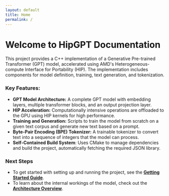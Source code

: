 ```yaml
---
layout: default
title: Home
permalink: /
---
```


# Welcome to HipGPT Documentation

This project provides a C++ implementation of a Generative Pre-trained Transformer (GPT) model, accelerated using AMD's Heterogeneous-compute Interface for Portability (HIP). The implementation includes components for model definition, training, text generation, and tokenization.

### Key Features:

* **GPT Model Architecture:** A complete GPT model with embedding layers, multiple transformer blocks, and an output projection layer.
* **HIP Acceleration:** Computationally intensive operations are offloaded to the GPU using HIP kernels for high performance.
* **Training and Generation:** Scripts to train the model from scratch on a given text corpus and generate new text based on a prompt.
* **Byte-Pair Encoding (BPE) Tokenizer:** A trainable tokenizer to convert text into a sequence of integers that the model can process.
* **Self-Contained Build System**: Uses CMake to manage dependencies and build the project, automatically fetching the required JSON library.

### Next Steps

* To get started with setting up and running the project, see the **[Getting Started Guide](./getting-started.html)**.
* To learn about the internal workings of the model, check out the **[Architecture Overview](./architecture.html)**.